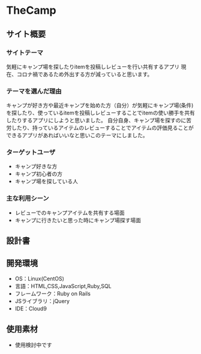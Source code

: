 # TheCamp

## サイト概要
### サイトテーマ
気軽にキャンプ場を探したりitemを投稿しレビューを行い共有するアプリ
現在、コロナ禍であるため外出する方が減っていると思います。

### テーマを選んだ理由
キャンプが好き方や最近キャンプを始めた方（自分）が気軽にキャンプ場(条件)を探したり、使っているitemを投稿しレビューすることでitemの使い勝手を共有したりするアプリにしようと思いました。
自分自身、キャンプ場を探すのに苦労したり、持っているアイテムのレビューすることでアイテムの評価見ることができるアプリがあればいいなと思いこのテーマにしました。

### ターゲットユーザ
- キャンプ好きな方
- キャンプ初心者の方
- キャンプ場を探している人

### 主な利用シーン
- レビューでのキャンプアイテムを共有する場面
- キャンプに行きたいと思った時にキャンプ場探す場面

## 設計書


## 開発環境
- OS：Linux(CentOS)
- 言語：HTML,CSS,JavaScript,Ruby,SQL
- フレームワーク：Ruby on Rails
- JSライブラリ：jQuery
- IDE：Cloud9

## 使用素材
- 使用検討中です

